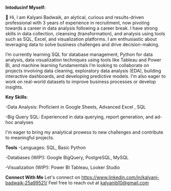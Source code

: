 **Intoducinf Myself:**
 
 👋 Hi, I am Kalyani Badwaik, an alytical, curious and  results-driven professional with 3 years of experience in recruitment, now pivoting towards a career in data analysis following a career break.
I have strong skills in data collection, cleansing (transformation), and analysis using tools such as SQL, Excel, and visualization platforms. I am enthusiastic about leveraging data to solve business challenges and drive decision-making.

I’m  currently learning  SQL for database management, Python for data analysis, data visualization techniques using tools like Tableau and Power BI, and machine learning fundamentals
I’m looking to collaborate on projects involving data cleaning, exploratory data analysis (EDA), building interactive dashboards, and developing predictive models. I’m also eager to work on real-world datasets to improve business processes or develop insights.

  **Key Skills**:

-Data Analysis: Proficient in Google Sheets, Advanced Excel , SQL

-Big Query SQL: Experienced in data querying, report generation, and ad-hoc analyses

I'm eager to bring my analytical prowess to new challenges and contribute to meaningful projects.

**Tools**
-Languages: SQL, Basic Python

-Databases (WIP!): Google BigQuery, PostgreSQL, MySQL

-Visualization (WIP!): Power BI Tableau, Looker Studio

**Connect With Me**
Let's connect on  https://www.linkedin.com/in/kalyani-badwaik-25a99521/
Feel free to reach out at kalyanib10@gmail.com
<!---
kalyanisbadwaik/kalyanisbadwaik is a ✨ special ✨ repository because its `README.md` (this file) appears on your GitHub profile.
You can click the Preview link to take a look at your changes.
--->
